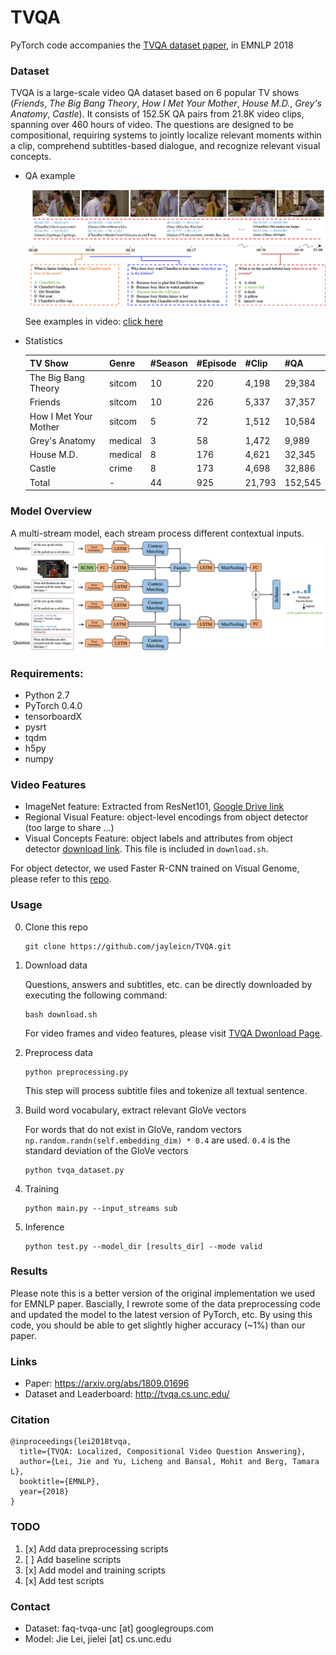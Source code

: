 # TVQA
PyTorch code accompanies the [TVQA dataset paper](https://arxiv.org/abs/1809.01696), in EMNLP 2018


### Dataset
TVQA is a large-scale video QA dataset based on 6 popular TV shows 
(*Friends*, *The Big Bang Theory*, *How I Met Your Mother*, *House M.D.*, *Grey's Anatomy*, *Castle*). 
It consists of 152.5K QA pairs from 21.8K video clips, spanning over 460 hours of video. 
The questions are designed to be compositional, requiring systems to jointly localize 
relevant moments within a clip, comprehend subtitles-based dialogue, and recognize 
relevant visual concepts.

- QA example

    ![qa example](./imgs/example_main.png)

    See examples in video: [click here](http://tvqa.cs.unc.edu/explore.html)
- Statistics

    | TV Show               | Genre   | #Season | #Episode | #Clip  | #QA     |
    |-----------------------|---------|---------|----------|--------|---------|
    | The Big Bang Theory   | sitcom  | 10      | 220      | 4,198  | 29,384  |
    | Friends               | sitcom  | 10      | 226      | 5,337  | 37,357  |
    | How I Met Your Mother | sitcom  | 5       | 72       | 1,512  | 10,584  |
    | Grey's Anatomy        | medical | 3       | 58       | 1,472  | 9,989   |
    | House M.D.            | medical | 8       | 176      | 4,621  | 32,345  |
    | Castle                | crime   | 8       | 173      | 4,698  | 32,886  |
    | Total                 | -       | 44      | 925      | 21,793 | 152,545 |



### Model Overview
A multi-stream model, each stream process different contextual inputs. 
![model figure](./imgs/model_main.png)

### Requirements:
- Python 2.7
- PyTorch 0.4.0
- tensorboardX
- pysrt
- tqdm
- h5py
- numpy

### Video Features
- ImageNet feature: Extracted from ResNet101, 
  [Google Drive link](https://drive.google.com/a/cs.unc.edu/file/d/1wln-nuchbfLUc50AuG8g2YhEwyaHCH_T/view?usp=sharing)
- Regional Visual Feature: object-level encodings from object detector (too large to share ...)
- Visual Concepts Feature: object labels and attributes from object detector
  [download link](http://tvqa.cs.unc.edu/files/det_visual_concepts.pickle.tar.gz). This file is included in `download.sh`.

For object detector, we used Faster R-CNN trained on Visual Genome, please refer to this 
[repo](https://github.com/peteanderson80/bottom-up-attention).
  
### Usage

0. Clone this repo

    ```
    git clone https://github.com/jayleicn/TVQA.git
    ```

1. Download data

    Questions, answers and subtitles, etc. can be directly downloaded by executing the following command:
    ```
    bash download.sh
    ```
    For video frames and video features, please visit [TVQA Dwonload Page](http://tvqa.cs.unc.edu/index.html#download).

2. Preprocess data

    ```
    python preprocessing.py
    ```
    This step will process subtitle files and tokenize all textual sentence.

3. Build word vocabulary, extract relevant GloVe vectors
    
    For words that do not exist in GloVe, random vectors `np.random.randn(self.embedding_dim) * 0.4` are used. 
    `0.4` is the standard deviation of the GloVe vectors
    ```
    python tvqa_dataset.py
    ```

4. Training
    ```
    python main.py --input_streams sub
    ```

5. Inference
    ```
    python test.py --model_dir [results_dir] --mode valid
    ```


### Results
Please note this is a better version of the original implementation we used for EMNLP paper. 
Bascially, I rewrote some of the data preprocessing code and updated the model to the latest 
version of PyTorch, etc. By using this code, you should be able to get slightly 
higher accuracy (~1%) than our paper.

### Links
- Paper: https://arxiv.org/abs/1809.01696
- Dataset and Leaderboard: http://tvqa.cs.unc.edu/


### Citation
```
@inproceedings{lei2018tvqa,
  title={TVQA: Localized, Compositional Video Question Answering},
  author={Lei, Jie and Yu, Licheng and Bansal, Mohit and Berg, Tamara L},
  booktitle={EMNLP},
  year={2018}
}
```

### TODO
1. [x] Add data preprocessing scripts
2. [ ] Add baseline scripts
3. [x] Add model and training scripts
4. [x] Add test scripts


### Contact
- Dataset: faq-tvqa-unc [at] googlegroups.com
- Model: Jie Lei, jielei [at] cs.unc.edu
